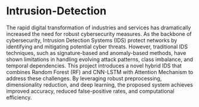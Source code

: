 # Intrusion-Detection
The rapid digital transformation of industries and services has dramatically increased the need for robust cybersecurity measures. As the backbone of cybersecurity, Intrusion Detection Systems (IDS) protect networks by identifying and mitigating potential cyber threats. However, traditional IDS techniques, such as signature-based and anomaly-based methods, have shown limitations in handling evolving attack patterns, class imbalance, and temporal dependencies.
This project introduces a novel hybrid IDS that combines Random Forest (RF) and CNN-LSTM with Attention Mechanism to  address these challenges. By leveraging robust preprocessing, dimensionality reduction, and deep learning, the proposed system achieves improved accuracy, reduced false-positive rates, and computational efficiency. 
